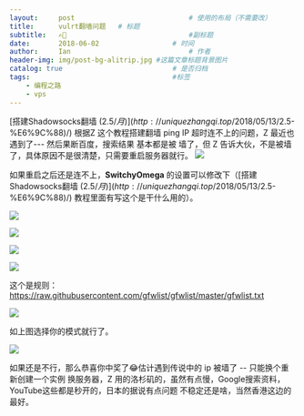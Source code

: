 ```yaml
---
layout:     post             				# 使用的布局（不需要改）
title:      vulrt翻墙问题   # 标题 
subtitle:   ✍🏻 					  			#副标题
date:       2018-06-02 					# 时间
author:     Ian                  			# 作者
header-img: img/post-bg-alitrip.jpg	#这篇文章标题背景图片
catalog: true                        	# 是否归档
tags:                              		#标签
    - 编程之路
    - vps
---
```




[搭建Shadowsocks翻墙 ($2.5/月)](http://uniquezhangqi.top/2018/05/13/%E7%BC%96%E7%A8%8B%E4%B9%8B%E8%B7%AF-%E6%90%AD%E5%BB%BAShadowsocks%E7%BF%BB%E5%A2%99-($2.5-%E6%9C%88)/)  根据Z 这个教程搭建翻墙 ping IP 超时连不上的问题，Z 最近也遇到了--- 然后果断百度，搜索结果 基本都是被 墙了，但 Z 告诉大伙，不是被墙了，具体原因不是很清楚，只需要重启服务器就行。
![](http://uniquezhangqi.oss-cn-shenzhen.aliyuncs.com/blog/2018-06-02-%E5%B1%8F%E5%B9%95%E5%BF%AB%E7%85%A7%202018-05-31%2022.35.04.png)

如果重启之后还是连不上，**SwitchyOmega** 的设置可以修改下（[搭建Shadowsocks翻墙 ($2.5/月)](http://uniquezhangqi.top/2018/05/13/%E7%BC%96%E7%A8%8B%E4%B9%8B%E8%B7%AF-%E6%90%AD%E5%BB%BAShadowsocks%E7%BF%BB%E5%A2%99-($2.5-%E6%9C%88)/) 教程里面有写这个是干什么用的）。

![](http://uniquezhangqi.oss-cn-shenzhen.aliyuncs.com/blog/2018-06-02-00.png)

![](http://uniquezhangqi.oss-cn-shenzhen.aliyuncs.com/blog/2018-06-02-001.png)

![](http://uniquezhangqi.oss-cn-shenzhen.aliyuncs.com/blog/2018-06-02-1.png)

![](http://uniquezhangqi.oss-cn-shenzhen.aliyuncs.com/blog/2018-06-02-2.png)

这个是规则：https://raw.githubusercontent.com/gfwlist/gfwlist/master/gfwlist.txt


![](http://uniquezhangqi.oss-cn-shenzhen.aliyuncs.com/blog/2018-06-02-%E6%9C%80%E5%90%8E.png)

如上图选择你的模式就行了。

![](http://uniquezhangqi.oss-cn-shenzhen.aliyuncs.com/blog/2018-06-02-%E6%88%90%E5%8A%9FYouTube.png)

如果还是不行，那么恭喜你中奖了😂估计遇到传说中的 ip 被墙了 -- 只能换个重新创建一个实例 换服务器，Z 用的洛杉矶的，虽然有点慢，Google搜索资料，YouTube这些都是秒开的，日本的据说有点问题 不稳定还是啥，当然香港这边的最好。



